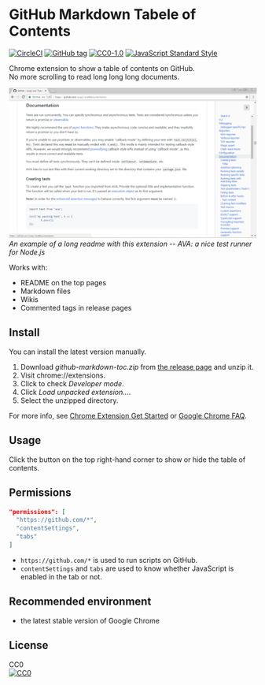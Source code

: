 # GitHub Markdown Tabele of Contents
[![CircleCI](https://img.shields.io/circleci/project/github/otariidae/github-markdown-toc.svg?style=flat-square)](https://circleci.com/gh/otariidae/github-markdown-toc)
[![GitHub tag](https://img.shields.io/github/tag/otariidae/github-markdown-toc.svg?style=flat-square)](https://github.com/otariidae/github-markdown-toc/releases)
[![CC0-1.0](https://img.shields.io/badge/license-CC0-blue.svg?style=flat-square)](http://creativecommons.org/publicdomain/zero/1.0/)
[![JavaScript Standard Style](https://img.shields.io/badge/code_style-standard-yellow.svg?style=flat-square)](https://standardjs.com/)

Chrome extension to show a table of contents on GitHub.  
No more scrolling to read long long long documents.

![this app on GitHub](doc/screenshot.png)  
*An example of a long readme with this extension -- AVA: a nice test runner for Node.js*

Works with:
- README on the top pages
- Markdown files
- Wikis
- Commented tags in release pages

## Install
You can install the latest version manually.

1. Download *github-markdown-toc.zip* from [the release page](https://github.com/otariidae/github-markdown-toc/releases) and unzip it.
2. Visit chrome://extensions.
3. Click to check *Developer mode*.
4. Click *Load unpacked extension...*.
5. Select the unzipped directory.

For more info, see [Chrome Extension Get Started](https://developer.chrome.com/extensions/getstarted#unpacked) or [Google Chrome FAQ](https://developer.chrome.com/extensions/faq#faq-dev-01).

## Usage
Click the button on the top right-hand corner to show or hide the table of contents.

## Permissions
```json
"permissions": [
  "https://github.com/*",
  "contentSettings",
  "tabs"
]
```
- `https://github.com/*` is used to run scripts on GitHub.
- `contentSettings` and `tabs` are used to know whether JavaScript is enabled in the tab or not.

## Recommended environment
- the latest stable version of Google Chrome

## License
CC0  
[![CC0](https://licensebuttons.net/p/zero/1.0/88x31.png "CC0")](http://creativecommons.org/publicdomain/zero/1.0/)
